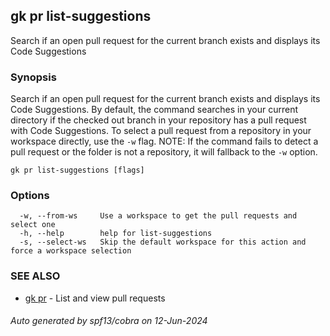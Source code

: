 ## gk pr list-suggestions

Search if an open pull request for the current branch exists and displays its Code Suggestions

### Synopsis

Search if an open pull request for the current branch exists and displays its Code Suggestions.
By default, the command searches in your current directory if the checked out branch in your repository has a pull request with Code Suggestions.
To select a pull request from a repository in your workspace directly, use the `-w` flag.
NOTE: If the command fails to detect a pull request or the folder is not a repository, it will fallback to the `-w` option.

```
gk pr list-suggestions [flags]
```

### Options

```
  -w, --from-ws     Use a workspace to get the pull requests and select one
  -h, --help        help for list-suggestions
  -s, --select-ws   Skip the default workspace for this action and force a workspace selection
```

### SEE ALSO

* [gk pr](gk_pr.md)	 - List and view pull requests

###### Auto generated by spf13/cobra on 12-Jun-2024
